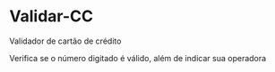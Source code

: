 # Validar-CC
Validador de cartão de crédito

Verifica se o número digitado é válido, além de indicar sua operadora
